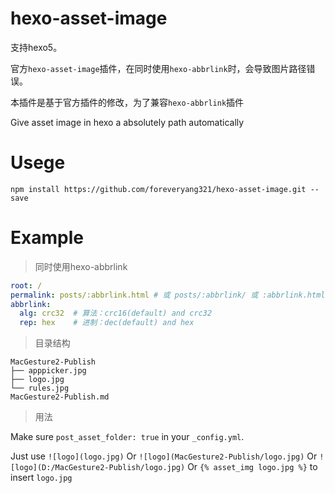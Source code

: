# hexo-asset-image

支持hexo5。

官方`hexo-asset-image`插件，在同时使用`hexo-abbrlink`时，会导致图片路径错误。

本插件是基于官方插件的修改，为了兼容`hexo-abbrlink`插件

Give asset image in hexo a absolutely path automatically

# Usege

```shell
npm install https://github.com/foreveryang321/hexo-asset-image.git --save
```

# Example

> 同时使用hexo-abbrlink

```yaml
root: /
permalink: posts/:abbrlink.html # 或 posts/:abbrlink/ 或 :abbrlink.html 或 :abbrlink/ ， 只要结尾是 :abbrlink.html 或 :abbrlink/ 皆支持
abbrlink:
  alg: crc32  # 算法：crc16(default) and crc32
  rep: hex    # 进制：dec(default) and hex
```

> 目录结构

```shell
MacGesture2-Publish
├── apppicker.jpg
├── logo.jpg
└── rules.jpg
MacGesture2-Publish.md
```

> 用法

Make sure `post_asset_folder: true` in your `_config.yml`.

Just use `![logo](logo.jpg)` Or `![logo](MacGesture2-Publish/logo.jpg)` Or `![logo](D:/MacGesture2-Publish/logo.jpg)` Or `{% asset_img logo.jpg %}` to insert `logo.jpg`
